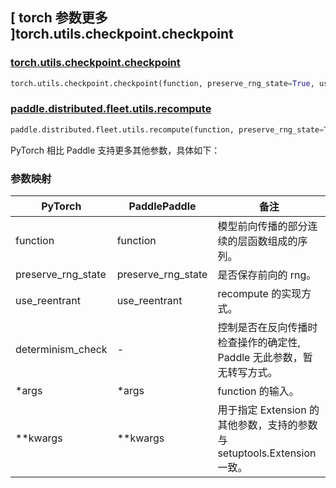 ## [ torch 参数更多 ]torch.utils.checkpoint.checkpoint
### [torch.utils.checkpoint.checkpoint](https://pytorch.org/docs/stable/checkpoint.html#torch.utils.checkpoint.checkpoint)

```python
torch.utils.checkpoint.checkpoint(function, preserve_rng_state=True, use_reentrant=True, determinism_check="default", *args, **kwargs)
```

### [paddle.distributed.fleet.utils.recompute](https://www.paddlepaddle.org.cn/documentation/docs/zh/develop/api/paddle/utils/cpp_extension/CppExtension_cn.html)

```python
paddle.distributed.fleet.utils.recompute(function, preserve_rng_state=True, use_reentrant=True, *args, **kwargs)
```

PyTorch 相比 Paddle 支持更多其他参数，具体如下：
### 参数映射

| PyTorch       | PaddlePaddle | 备注                                                   |
| ------------- | ------------ | ------------------------------------------------------ |
| function          | function            | 模型前向传播的部分连续的层函数组成的序列。  |
| preserve_rng_state         | preserve_rng_state         | 是否保存前向的 rng。   |
| use_reentrant         | use_reentrant         |  recompute 的实现方式。   |
| determinism_check         | -         | 控制是否在反向传播时检查操作的确定性, Paddle 无此参数，暂无转写方式。   |
|*args         | *args          |   function 的输入。 |
| **kwargs      | **kwargs        |   用于指定 Extension 的其他参数，支持的参数与 setuptools.Extension 一致。 |
